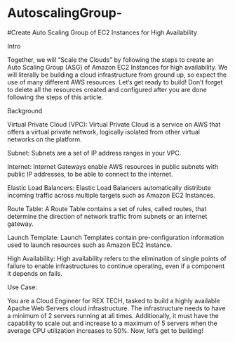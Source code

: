 # AutoscalingGroup-
#Create Auto Scaling Group of EC2 Instances for High Availability

Intro

Together, we will “Scale the Clouds” by following the steps to create an Auto Scaling Group (ASG) of Amazon EC2 Instances for high availability. We will literally be building a cloud infrastructure from ground up, so expect the use of many different AWS resources. Let’s get ready to build!
Don’t forget to delete all the resources created and configured after you are done following the steps of this article.

Background

Virtual Private Cloud (VPC):
Virtual Private Cloud is a service on AWS that offers a virtual private network, logically isolated from other virtual networks on the platform.

Subnet:
Subnets are a set of IP address ranges in your VPC.

Internet:
Internet Gateways enable AWS resources in public subnets with public IP addresses, to be able to connect to the internet.

Elastic Load Balancers:
Elastic Load Balancers automatically distribute incoming traffic across multiple targets such as Amazon EC2 Instances.

Route Table:
A Route Table contains a set of rules, called routes, that determine the direction of network traffic from subnets or an internet gateway.

Launch Template:
Launch Templates contain pre-configuration information used to launch resources such as Amazon EC2 Instance.

High Availability:
High availability refers to the elimination of single points of failure to enable infrastructures to continue operating, even if a component it depends on fails.

Use Case:

You are a Cloud Engineer for REX TECH, tasked to build a highly available Apache Web Servers cloud infrastructure. The infrastructure needs to have a minimum of 2 servers running at all times. Additionally, it must have the capability to scale out and increase to a maximum of 5 servers when the average CPU utilization increases to 50%.
Now, let’s get to building!
